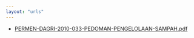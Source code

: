 ```yaml
---
layout: "urls"
---
```

* [PERMEN-DAGRI-2010-033-PEDOMAN-PENGELOLAAN-SAMPAH.pdf](PERMEN-DAGRI-2010-033-PEDOMAN-PENGELOLAAN-SAMPAH.pdf)
